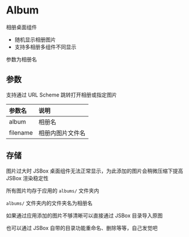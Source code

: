 # Album

相册桌面组件

- 随机显示相册图片
- 支持多相册多组件不同显示

参数为相册名

## 参数

支持通过 URL Scheme 跳转打开相册或指定图片

| 参数名 | 说明 |
| :---- | :--- |
| album | 相册名 |
| filename | 相册内图片文件名 |

## 存储

图片过大时 JSBox 桌面组件无法正常显示，为此添加的图片会稍微压缩下提高 JSBox 渲染稳定性

所有图片均存于应用的 `albums/` 文件夹内

`albums/` 文件夹内的文件夹名为相册名

如果通过应用添加的图片不够清晰可以直接通过 JSBox 目录导入原图

也可以通过 JSBox 自带的目录功能重命名、删除等等，自己发觉吧
